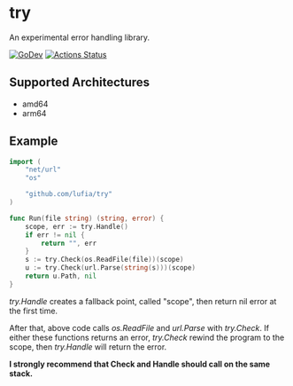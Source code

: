 # try
An experimental error handling library.

[![GoDev][godev-image]][godev-url]
[![Actions Status][actions-image]][actions-url]

## Supported Architectures

* amd64
* arm64

## Example

```go
import (
	"net/url"
	"os"

	"github.com/lufia/try"
)

func Run(file string) (string, error) {
	scope, err := try.Handle()
	if err != nil {
		return "", err
	}
	s := try.Check(os.ReadFile(file))(scope)
	u := try.Check(url.Parse(string(s)))(scope)
	return u.Path, nil
}
```

*try.Handle* creates a fallback point, called "scope",  then return nil error
 at the first time.

After that, above code calls *os.ReadFile* and *url.Parse* with *try.Check*. If either these functions returns an error, *try.Check* rewind the program to the scope, then *try.Handle* will return the error.

**I strongly recommend that Check and Handle should call on the same stack.**

[godev-image]: https://pkg.go.dev/badge/github.com/lufia/try
[godev-url]: https://pkg.go.dev/github.com/lufia/try
[actions-image]: https://github.com/lufia/try/actions/workflows/test.yml/badge.svg
[actions-url]: https://github.com/lufia/try/actions/workflows/test.yml
